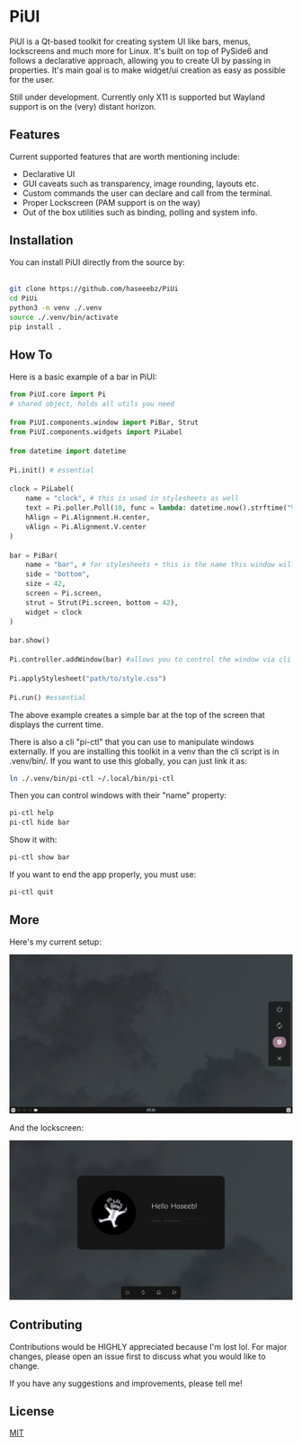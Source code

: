 
# PiUI


PiUI is a Qt-based toolkit for creating system UI like bars, menus, lockscreens and much more for Linux. It's built on top of PySide6 and follows a declarative approach, allowing you to create UI by passing in properties. It's main goal is to make widget/ui creation as easy as possible for the user.

Still under development. Currently only X11 is supported but Wayland support is on the (very) distant horizon.

## Features

Current supported features that are worth mentioning include:
+ Declarative UI
+ GUI caveats such as transparency, image rounding, layouts etc.
+ Custom commands the user can declare and call from the terminal.
+ Proper Lockscreen (PAM support is on the way)
+ Out of the box utilities such as binding, polling and system info.

## Installation

You can install PiUI directly from the source by:

```bash

git clone https://github.com/haseeebz/PiUi
cd PiUi
python3 -m venv ./.venv
source ./.venv/bin/activate
pip install .

```

## How To

Here is a basic example of a bar in PiUI:

```python
from PiUI.core import Pi 
# shared object, holds all utils you need

from PiUI.components.window import PiBar, Strut
from PiUI.components.widgets import PiLabel

from datetime import datetime

Pi.init() # essential

clock = PiLabel(
	name = "clock", # this is used in stylesheets as well
	text = Pi.poller.Poll(10, func = lambda: datetime.now().strftime("%I:%M %p")),
	hAlign = Pi.Alignment.H.center,
	vAlign = Pi.Alignment.V.center
)

bar = PiBar(
	name = "bar", # for stylesheets + this is the name this window will be referred by.
	side = "bottom",
	size = 42,
	screen = Pi.screen,
	strut = Strut(Pi.screen, bottom = 42),
	widget = clock
)

bar.show()

Pi.controller.addWindow(bar) #allows you to control the window via cli + allows you to modify it from different places in your code

Pi.applyStylesheet("path/to/style.css")

Pi.run() #essential

```

The above example creates a simple bar at the top of the screen that displays the current time.

There is also a cli "pi-ctl" that you can use to manipulate windows externally. If you are installing this toolkit in a venv than the cli script is in .venv/bin/. If you want to use this globally, you can just link it as:
```bash
ln ./.venv/bin/pi-ctl ~/.local/bin/pi-ctl
```

Then you can control windows with their "name" property:
```bash
pi-ctl help
pi-ctl hide bar
```

Show it with:
```bash
pi-ctl show bar
```

If you want to end the app properly, you must use:
```bash
pi-ctl quit
```

## More

Here's my current setup:

![DEMO](assets/example.png)

And the lockscreen:

![DEMO2](assets/lockscreen.png)

## Contributing

Contributions would be HIGHLY appreciated because I'm lost lol. For major changes, please open an issue first to discuss what you would like to change.

If you have any suggestions and improvements, please tell me!

## License

[MIT](https://choosealicense.com/licenses/mit/)
